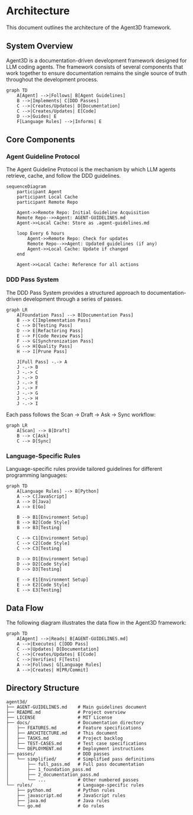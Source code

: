 # Architecture

This document outlines the architecture of the Agent3D framework.

## System Overview

Agent3D is a documentation-driven development framework designed for LLM coding agents. The framework consists of several components that work together to ensure documentation remains the single source of truth throughout the development process.

```mermaid
graph TD
    A[Agent] -->|Follows| B[Agent Guidelines]
    B -->|Implements| C[DDD Passes]
    C -->|Creates/Updates| D[Documentation]
    C -->|Creates/Updates| E[Code]
    D -->|Guides| E
    F[Language Rules] -->|Informs| E
```

## Core Components

### Agent Guideline Protocol

The Agent Guideline Protocol is the mechanism by which LLM agents retrieve, cache, and follow the DDD guidelines.

```mermaid
sequenceDiagram
    participant Agent
    participant Local Cache
    participant Remote Repo
    
    Agent->>Remote Repo: Initial Guideline Acquisition
    Remote Repo-->>Agent: AGENT-GUIDELINES.md
    Agent->>Local Cache: Store as .agent-guidelines.md
    
    loop Every 6 hours
        Agent->>Remote Repo: Check for updates
        Remote Repo-->>Agent: Updated guidelines (if any)
        Agent->>Local Cache: Update if changed
    end
    
    Agent->>Local Cache: Reference for all actions
```

### DDD Pass System

The DDD Pass System provides a structured approach to documentation-driven development through a series of passes.

```mermaid
graph LR
    A[Foundation Pass] --> B[Documentation Pass]
    B --> C[Implementation Pass]
    C --> D[Testing Pass]
    D --> E[Refactoring Pass]
    E --> F[Code Review Pass]
    F --> G[Synchronization Pass]
    G --> H[Quality Pass]
    H --> I[Prune Pass]
    
    J[Full Pass] -.-> A
    J -.-> B
    J -.-> C
    J -.-> D
    J -.-> E
    J -.-> F
    J -.-> G
    J -.-> H
    J -.-> I
```

Each pass follows the Scan → Draft → Ask → Sync workflow:

```mermaid
graph LR
    A[Scan] --> B[Draft]
    B --> C[Ask]
    C --> D[Sync]
```

### Language-Specific Rules

Language-specific rules provide tailored guidelines for different programming languages:

```mermaid
graph TD
    A[Language Rules] --> B[Python]
    A --> C[JavaScript]
    A --> D[Java]
    A --> E[Go]
    
    B --> B1[Environment Setup]
    B --> B2[Code Style]
    B --> B3[Testing]
    
    C --> C1[Environment Setup]
    C --> C2[Code Style]
    C --> C3[Testing]
    
    D --> D1[Environment Setup]
    D --> D2[Code Style]
    D --> D3[Testing]
    
    E --> E1[Environment Setup]
    E --> E2[Code Style]
    E --> E3[Testing]
```

## Data Flow

The following diagram illustrates the data flow in the Agent3D framework:

```mermaid
graph TD
    A[Agent] -->|Reads| B[AGENT-GUIDELINES.md]
    A -->|Executes| C[DDD Pass]
    C -->|Updates| D[Documentation]
    C -->|Creates/Updates| E[Code]
    C -->|Verifies| F[Tests]
    A -->|Follows| G[Language Rules]
    A -->|Creates| H[PR/Commit]
```

## Directory Structure

```
agent3d/
├── AGENT-GUIDELINES.md    # Main guidelines document
├── README.md              # Project overview
├── LICENSE                # MIT License
├── docs/                  # Documentation directory
│   ├── FEATURES.md        # Feature specifications
│   ├── ARCHITECTURE.md    # This document
│   ├── TASKS.md           # Project backlog
│   ├── TEST-CASES.md      # Test case specifications
│   └── DEPLOYMENT.md      # Deployment instructions
├── passes/                # DDD passes
│   └── simplified/        # Simplified pass definitions
│       ├── full_pass.md   # Full pass documentation
│       ├── 1_foundation_pass.md
│       ├── 2_documentation_pass.md
│       └── ...            # Other numbered passes
└── rules/                 # Language-specific rules
    ├── python.md          # Python rules
    ├── javascript.md      # JavaScript rules
    ├── java.md            # Java rules
    └── go.md              # Go rules
```
